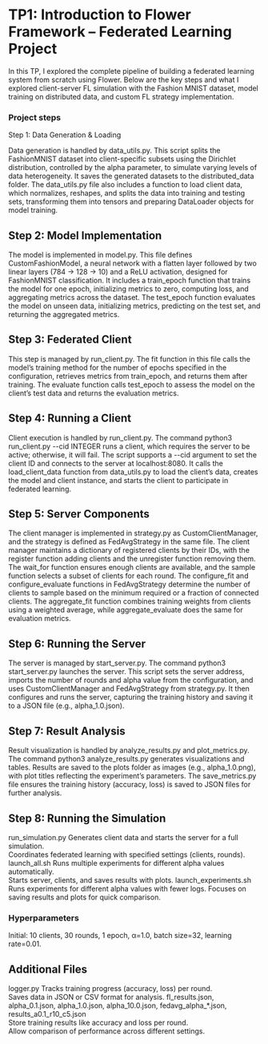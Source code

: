 #  TP1: Introduction to Flower Framework – Federated Learning Project


In this TP, I explored the complete pipeline of building a federated learning system from scratch using Flower. Below are the key steps and what I explored client-server FL simulation with the Fashion MNIST dataset, model training on distributed data, and custom FL strategy implementation.

### Project steps

Step 1: Data Generation & Loading

Data generation is handled by data_utils.py. This script splits the FashionMNIST dataset into client-specific subsets using the Dirichlet distribution, controlled by the alpha parameter, to simulate varying levels of data heterogeneity. It saves the generated datasets to the distributed_data folder. The data_utils.py file also includes a function to load client data, which normalizes, reshapes, and splits the data into training and testing sets, transforming them into tensors and preparing DataLoader objects for model training.
## Step 2: Model Implementation

The model is implemented in model.py. This file defines CustomFashionModel, a neural network with a flatten layer followed by two linear layers (784 → 128 → 10) and a ReLU activation, designed for FashionMNIST classification. It includes a train_epoch function that trains the model for one epoch, initializing metrics to zero, computing loss, and aggregating metrics across the dataset. The test_epoch function evaluates the model on unseen data, initializing metrics, predicting on the test set, and returning the aggregated metrics.
## Step 3: Federated Client

This step is managed by run_client.py. The fit function in this file calls the model’s training method for the number of epochs specified in the configuration, retrieves metrics from train_epoch, and returns them after training. The evaluate function calls test_epoch to assess the model on the client’s test data and returns the evaluation metrics.
## Step 4: Running a Client

Client execution is handled by run_client.py. The command python3 run_client.py --cid INTEGER runs a client, which requires the server to be active; otherwise, it will fail. The script supports a --cid argument to set the client ID and connects to the server at localhost:8080. It calls the load_client_data function from data_utils.py to load the client’s data, creates the model and client instance, and starts the client to participate in federated learning.
## Step 5: Server Components

The client manager is implemented in strategy.py as CustomClientManager, and the strategy is defined as FedAvgStrategy in the same file. The client manager maintains a dictionary of registered clients by their IDs, with the register function adding clients and the unregister function removing them. The wait_for function ensures enough clients are available, and the sample function selects a subset of clients for each round. The configure_fit and configure_evaluate functions in FedAvgStrategy determine the number of clients to sample based on the minimum required or a fraction of connected clients. The aggregate_fit function combines training weights from clients using a weighted average, while aggregate_evaluate does the same for evaluation metrics.
## Step 6: Running the Server

The server is managed by start_server.py. The command python3 start_server.py launches the server. This script sets the server address, imports the number of rounds and alpha value from the configuration, and uses CustomClientManager and FedAvgStrategy from strategy.py. It then configures and runs the server, capturing the training history and saving it to a JSON file (e.g., alpha_1.0.json).
## Step 7: Result Analysis

Result visualization is handled by analyze_results.py and plot_metrics.py. The command python3 analyze_results.py generates visualizations and tables. Results are saved to the plots folder as images (e.g., alpha_1.0.png), with plot titles reflecting the experiment’s parameters. The save_metrics.py file ensures the training history (accuracy, loss) is saved to JSON files for further analysis.

## Step 8: Running the Simulation

run_simulation.py
        Generates client data and starts the server for a full simulation.<br>
        Coordinates federated learning with specified settings (clients, rounds).
launch_all.sh
        Runs multiple experiments for different alpha values automatically.<br>
        Starts server, clients, and saves results with plots.
launch_experiments.sh
        Runs experiments for different alpha values with fewer logs.
        Focuses on saving results and plots for quick comparison.
### Hyperparameters

Initial: 10 clients, 30 rounds, 1 epoch, α=1.0, batch size=32, learning rate=0.01. 

## Additional Files

logger.py
        Tracks training progress (accuracy, loss) per round.<br>
        Saves data in JSON or CSV format for analysis.
fl_results.json, alpha_0.1.json, alpha_1.0.json, alpha_10.0.json, fedavg_alpha_*.json, results_a0.1_r10_c5.json<br>
        Store training results like accuracy and loss per round.<br>
        Allow comparison of performance across different settings.
